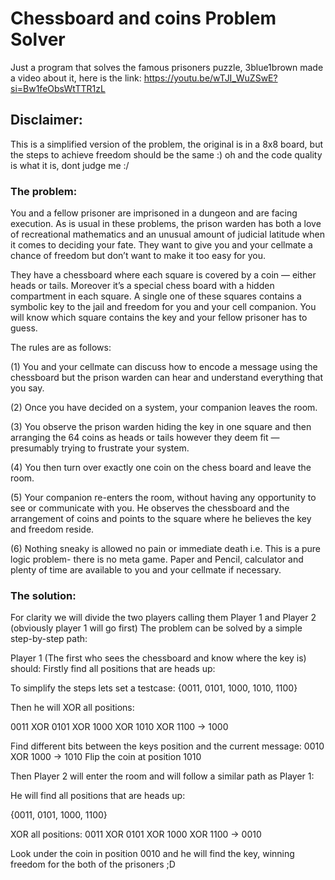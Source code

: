 # Chessboard and coins Problem Solver
Just a program that solves the famous prisoners puzzle, 3blue1brown made a video about it, here is the link: https://youtu.be/wTJI_WuZSwE?si=Bw1feObsWtTTR1zL

## Disclaimer:
This is a simplified version of the problem, the original is in a 8x8 board, but the steps to achieve freedom should be the same :)
oh and the code quality is what it is, dont judge me :/

### The problem:
You and a fellow prisoner are imprisoned in a dungeon and are facing execution. As is usual in these problems, the prison warden has both a love of recreational mathematics and an unusual amount of judicial latitude when it comes to deciding your fate. They want to give you and your cellmate a chance of freedom but don’t want to make it too easy for you.

They have a chessboard where each square is covered by a coin — either heads or tails. Moreover it’s a special chess board with a hidden compartment in each square. A single one of these squares contains a symbolic key to the jail and freedom for you and your cell companion. You will know which square contains the key and your fellow prisoner has to guess.

The rules are as follows:

(1) You and your cellmate can discuss how to encode a message using the chessboard but the prison warden can hear and understand everything that you say.

(2) Once you have decided on a system, your companion leaves the room.

(3) You observe the prison warden hiding the key in one square and then arranging the 64 coins as heads or tails however they deem fit — presumably trying to frustrate your system.

(4) You then turn over exactly one coin on the chess board and leave the room.

(5) Your companion re-enters the room, without having any opportunity to see or communicate with you. He observes the chessboard and the arrangement of coins and points to the square where he believes the key and freedom reside.

(6) Nothing sneaky is allowed no pain or immediate death i.e. This is a pure logic problem- there is no meta game. Paper and Pencil, calculator and plenty of time are available to you and your cellmate if necessary.

### The solution:
For clarity we will divide the two players calling them Player 1 and Player 2 (obviously player 1 will go first)
The problem can be solved by a simple step-by-step path:

Player 1 (The first who sees the chessboard and know where the key is) should:
Firstly find all positions that are heads up: 

To simplify the steps lets set a testcase:
{0011, 0101, 1000, 1010, 1100}

Then he will XOR all positions:

0011 XOR 0101 XOR 1000 XOR 1010 XOR 1100 -> 1000

Find different bits between the keys position and the current message: 0010 XOR 1000 -> 1010
Flip the coin at position 1010

Then Player 2 will enter the room and will follow a similar path as Player 1:

He will find all positions that are heads up: 

{0011, 0101, 1000, 1100}

XOR all positions:
0011 XOR 0101 XOR 1000 XOR 1100 -> 0010

Look under the coin in position 0010 and he will find the key, winning freedom for the both of the prisoners ;D
